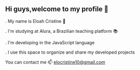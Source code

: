 ## Hi guys,welcome to my profile 👋

. My name is Eloah Cristine 🖤

. I'm studying at Alura, a Brazilian teaching platform 📚

. I'm developing in the JavaScript language

. I use this space to organize and share my developed projects

You can contact me 📫
elocristine10@gmail.com
